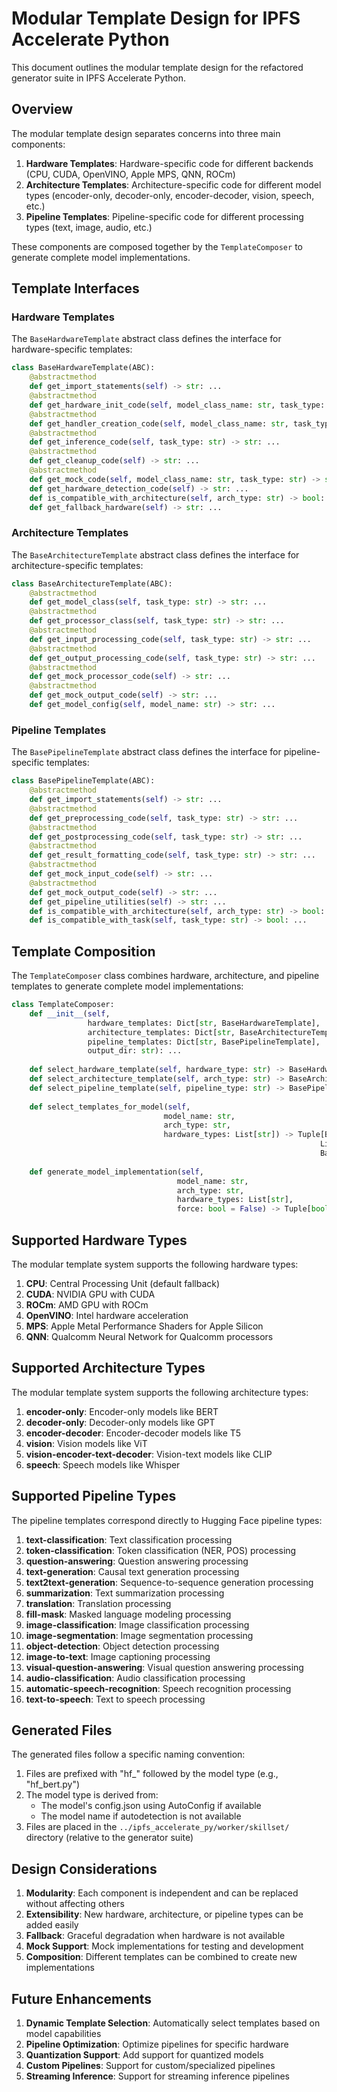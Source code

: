 # Modular Template Design for IPFS Accelerate Python

This document outlines the modular template design for the refactored generator suite in IPFS Accelerate Python.

## Overview

The modular template design separates concerns into three main components:

1. **Hardware Templates**: Hardware-specific code for different backends (CPU, CUDA, OpenVINO, Apple MPS, QNN, ROCm)
2. **Architecture Templates**: Architecture-specific code for different model types (encoder-only, decoder-only, encoder-decoder, vision, speech, etc.)
3. **Pipeline Templates**: Pipeline-specific code for different processing types (text, image, audio, etc.)

These components are composed together by the `TemplateComposer` to generate complete model implementations.

## Template Interfaces

### Hardware Templates

The `BaseHardwareTemplate` abstract class defines the interface for hardware-specific templates:

```python
class BaseHardwareTemplate(ABC):
    @abstractmethod
    def get_import_statements(self) -> str: ...
    @abstractmethod
    def get_hardware_init_code(self, model_class_name: str, task_type: str) -> str: ...
    @abstractmethod
    def get_handler_creation_code(self, model_class_name: str, task_type: str) -> str: ...
    @abstractmethod
    def get_inference_code(self, task_type: str) -> str: ...
    @abstractmethod
    def get_cleanup_code(self) -> str: ...
    @abstractmethod
    def get_mock_code(self, model_class_name: str, task_type: str) -> str: ...
    def get_hardware_detection_code(self) -> str: ...
    def is_compatible_with_architecture(self, arch_type: str) -> bool: ...
    def get_fallback_hardware(self) -> str: ...
```

### Architecture Templates

The `BaseArchitectureTemplate` abstract class defines the interface for architecture-specific templates:

```python
class BaseArchitectureTemplate(ABC):
    @abstractmethod
    def get_model_class(self, task_type: str) -> str: ...
    @abstractmethod
    def get_processor_class(self, task_type: str) -> str: ...
    @abstractmethod
    def get_input_processing_code(self, task_type: str) -> str: ...
    @abstractmethod
    def get_output_processing_code(self, task_type: str) -> str: ...
    @abstractmethod
    def get_mock_processor_code(self) -> str: ...
    @abstractmethod
    def get_mock_output_code(self) -> str: ...
    def get_model_config(self, model_name: str) -> str: ...
```

### Pipeline Templates

The `BasePipelineTemplate` abstract class defines the interface for pipeline-specific templates:

```python
class BasePipelineTemplate(ABC):
    @abstractmethod
    def get_import_statements(self) -> str: ...
    @abstractmethod
    def get_preprocessing_code(self, task_type: str) -> str: ...
    @abstractmethod
    def get_postprocessing_code(self, task_type: str) -> str: ...
    @abstractmethod
    def get_result_formatting_code(self, task_type: str) -> str: ...
    @abstractmethod
    def get_mock_input_code(self) -> str: ...
    @abstractmethod
    def get_mock_output_code(self) -> str: ...
    def get_pipeline_utilities(self) -> str: ...
    def is_compatible_with_architecture(self, arch_type: str) -> bool: ...
    def is_compatible_with_task(self, task_type: str) -> bool: ...
```

## Template Composition

The `TemplateComposer` class combines hardware, architecture, and pipeline templates to generate complete model implementations:

```python
class TemplateComposer:
    def __init__(self, 
                 hardware_templates: Dict[str, BaseHardwareTemplate],
                 architecture_templates: Dict[str, BaseArchitectureTemplate],
                 pipeline_templates: Dict[str, BasePipelineTemplate],
                 output_dir: str): ...
                 
    def select_hardware_template(self, hardware_type: str) -> BaseHardwareTemplate: ...
    def select_architecture_template(self, arch_type: str) -> BaseArchitectureTemplate: ...
    def select_pipeline_template(self, pipeline_type: str) -> BasePipelineTemplate: ...
    
    def select_templates_for_model(self, 
                                  model_name: str, 
                                  arch_type: str,
                                  hardware_types: List[str]) -> Tuple[BaseArchitectureTemplate, 
                                                                     List[BaseHardwareTemplate], 
                                                                     BasePipelineTemplate]: ...
                                                                     
    def generate_model_implementation(self,
                                     model_name: str,
                                     arch_type: str,
                                     hardware_types: List[str],
                                     force: bool = False) -> Tuple[bool, str]: ...
```

## Supported Hardware Types

The modular template system supports the following hardware types:

1. **CPU**: Central Processing Unit (default fallback)
2. **CUDA**: NVIDIA GPU with CUDA
3. **ROCm**: AMD GPU with ROCm
4. **OpenVINO**: Intel hardware acceleration
5. **MPS**: Apple Metal Performance Shaders for Apple Silicon
6. **QNN**: Qualcomm Neural Network for Qualcomm processors

## Supported Architecture Types

The modular template system supports the following architecture types:

1. **encoder-only**: Encoder-only models like BERT
2. **decoder-only**: Decoder-only models like GPT
3. **encoder-decoder**: Encoder-decoder models like T5
4. **vision**: Vision models like ViT
5. **vision-encoder-text-decoder**: Vision-text models like CLIP
6. **speech**: Speech models like Whisper

## Supported Pipeline Types

The pipeline templates correspond directly to Hugging Face pipeline types:

1. **text-classification**: Text classification processing
2. **token-classification**: Token classification (NER, POS) processing
3. **question-answering**: Question answering processing
4. **text-generation**: Causal text generation processing
5. **text2text-generation**: Sequence-to-sequence generation processing
6. **summarization**: Text summarization processing
7. **translation**: Translation processing
8. **fill-mask**: Masked language modeling processing
9. **image-classification**: Image classification processing
10. **image-segmentation**: Image segmentation processing
11. **object-detection**: Object detection processing
12. **image-to-text**: Image captioning processing
13. **visual-question-answering**: Visual question answering processing
14. **audio-classification**: Audio classification processing
15. **automatic-speech-recognition**: Speech recognition processing
16. **text-to-speech**: Text to speech processing

## Generated Files

The generated files follow a specific naming convention:

1. Files are prefixed with "hf_" followed by the model type (e.g., "hf_bert.py")
2. The model type is derived from:
   - The model's config.json using AutoConfig if available
   - The model name if autodetection is not available
3. Files are placed in the `../ipfs_accelerate_py/worker/skillset/` directory (relative to the generator suite)

## Design Considerations

1. **Modularity**: Each component is independent and can be replaced without affecting others
2. **Extensibility**: New hardware, architecture, or pipeline types can be added easily
3. **Fallback**: Graceful degradation when hardware is not available
4. **Mock Support**: Mock implementations for testing and development
5. **Composition**: Different templates can be combined to create new implementations

## Future Enhancements

1. **Dynamic Template Selection**: Automatically select templates based on model capabilities
2. **Pipeline Optimization**: Optimize pipelines for specific hardware
3. **Quantization Support**: Add support for quantized models
4. **Custom Pipelines**: Support for custom/specialized pipelines
5. **Streaming Inference**: Support for streaming inference pipelines